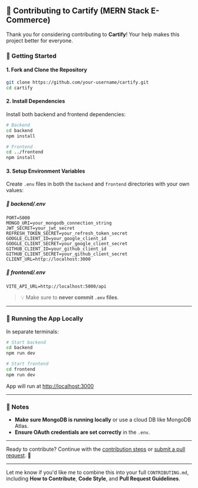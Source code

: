 ## 🙌 Contributing to Cartify (MERN Stack E-Commerce)

Thank you for considering contributing to **Cartify**! Your help makes this project better for everyone.

### 🚀 Getting Started

#### 1. Fork and Clone the Repository

```bash
git clone https://github.com/your-username/cartify.git
cd cartify
```

#### 2. Install Dependencies

Install both backend and frontend dependencies:

```bash
# Backend
cd backend
npm install

# Frontend
cd ../frontend
npm install
```

#### 3. Setup Environment Variables

Create `.env` files in both the `backend` and `frontend` directories with your own values:

##### 📁 backend/.env

```env
PORT=5000
MONGO_URI=your_mongodb_connection_string
JWT_SECRET=your_jwt_secret
REFRESH_TOKEN_SECRET=your_refresh_token_secret
GOOGLE_CLIENT_ID=your_google_client_id
GOOGLE_CLIENT_SECRET=your_google_client_secret
GITHUB_CLIENT_ID=your_github_client_id
GITHUB_CLIENT_SECRET=your_github_client_secret
CLIENT_URL=http://localhost:3000
```

##### 📁 frontend/.env

```env
VITE_API_URL=http://localhost:5000/api
```

> 💡 Make sure to **never commit `.env` files**.

---

### 🧪 Running the App Locally

In separate terminals:

```bash
# Start backend
cd backend
npm run dev
```

```bash
# Start frontend
cd frontend
npm run dev
```

App will run at [http://localhost:3000](http://localhost:3000)

---

### 📌 Notes

- **Make sure MongoDB is running locally** or use a cloud DB like MongoDB Atlas.
- **Ensure OAuth credentials are set correctly** in the `.env`.

---

Ready to contribute? Continue with the [contribution steps](#️-how-to-contribute) or [submit a pull request](#submit-code). 🚀

---

Let me know if you'd like me to combine this into your full `CONTRIBUTING.md`, including **How to Contribute**, **Code Style**, and **Pull Request Guidelines**.
